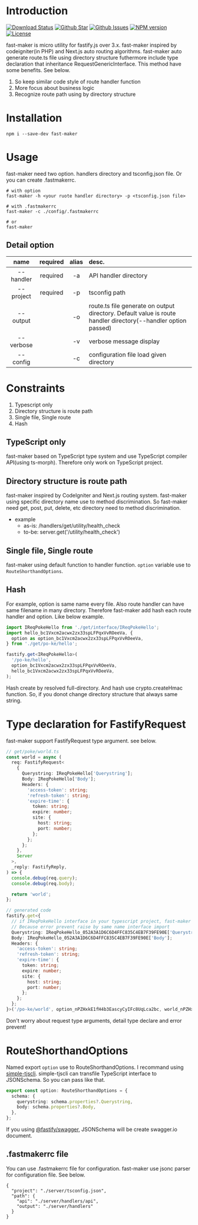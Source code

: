 # Introduction
[![Download Status](https://img.shields.io/npm/dw/fast-maker.svg)](https://npmcharts.com/compare/fast-maker?minimal=true) [![Github Star](https://img.shields.io/github/stars/imjuni/fast-maker.svg?style=popout)](https://github.com/imjuni/fast-maker) [![Github Issues](https://img.shields.io/github/issues-raw/imjuni/fast-maker.svg)](https://github.com/imjuni/fast-maker/issues) [![NPM version](https://img.shields.io/npm/v/fast-maker.svg)](https://www.npmjs.com/package/fast-maker) [![License](https://img.shields.io/npm/l/fast-maker.svg)](https://github.com/imjuni/fast-maker/blob/master/LICENSE)


fast-maker is micro utility for fastify.js over 3.x. fast-maker inspired by codeigniter(in PHP) and Next.js auto routing algorithms. fast-maker auto generate route.ts file using directory structure futhermore include type declaration that inheritance RequestGenericInterface. This method have some benefits. See below.

1. So keep similar code style of route handler function
1. More focus about business logic
1. Recognize route path using by directory structure

# Installation
```basn
npm i --save-dev fast-maker
```

# Usage
fast-maker need two option. handlers directory and tsconfig.json file. Or you can create .fastmakerrc.

```
# with option
fast-maker -h <your ruote handler directory> -p <tsconfig.json file>

# with .fastmakerrc
fast-maker -c ./config/.fastmakerrc 

# or 
fast-maker
```

## Detail option
| name | required | alias | desc. |
| :-: | :-: | :-: | :- |
| --handler | required | -a | API handler directory |
| --project | required | -p | tsconfig path |
| --output | | -o | route.ts file generate on output directory. Default value is route handler directory(--handler option passed) |
| --verbose | | -v | verbose message display |
| --config | | -c | configuration file load given directory |

# Constraints
1. Typescript only
1. Directory structure is route path
1. Single file, Single route
1. Hash

## TypeScript only
fast-maker based on TypeScript type system and use TypeScript compiler API(using ts-morph). Therefore only work on TypeScript project.

## Directory structure is route path
fast-maker inspired by CodeIgniter and Next.js routing system. fast-maker using specific directory name use to method discrimination. So fast-maker need get, post, put, delete, etc directory need to method discrimination.

* example
    * as-is: <your project>/handlers/get/utility/health_check 
    * to-be: server.get('/utility/health_check')
    
## Single file, Single route
fast-maker using default function to handler function. `option` variable use to `RouteShorthandOptions`.

## Hash
For example, option is same name every file. Also route handler can have same filename in many directory. Therefore fast-maker add hash each route handler and option. Like below example.

```ts
import IReqPokeHello from './get/interface/IReqPokeHello';
import hello_bc1Vxcm2acwx2zx33spLFPqxVvROeeVa, {
  option as option_bc1Vxcm2acwx2zx33spLFPqxVvROeeVa,
} from './get/po-ke/hello';

fastify.get<IReqPokeHello>(
  '/po-ke/hello',
  option_bc1Vxcm2acwx2zx33spLFPqxVvROeeVa,
  hello_bc1Vxcm2acwx2zx33spLFPqxVvROeeVa,
);
```

Hash create by resolved full-directory. And hash use crypto.createHmac function. So, if you donot change directory structure that always same string.

# Type declaration for FastifyRequest
fast-maker support FastifyRequest type argument. see below.

```ts
// get/poke/world.ts
const world = async (
  req: FastifyRequest<
    {
      Querystring: IReqPokeHello['Querystring'];
      Body: IReqPokeHello['Body'];
      Headers: {
        'access-token': string;
        'refresh-token': string;
        'expire-time': {
          token: string;
          expire: number;
          site: {
            host: string;
            port: number;
          };
        };
      };
    },
    Server
  >,
  _reply: FastifyReply,
) => {
  console.debug(req.query);
  console.debug(req.body);

  return 'world';
};

// generated code
fastify.get<{
  // if IReqPokeHello interface in your typescript project, fast-maker append postfix hash.
  // Because error prevent raise by same name interface import
  Querystring: IReqPokeHello_052A3A1D6C6D4FFC835C4EB7F39FE90E['Querystring'];
  Body: IReqPokeHello_052A3A1D6C6D4FFC835C4EB7F39FE90E['Body'];
  Headers: {
    'access-token': string;
    'refresh-token': string;
    'expire-time': {
      token: string;
      expire: number;
      site: {
        host: string;
        port: number;
      };
    };
  };
}>('/po-ke/world', option_nPZHxkE1fH4b3EascyCyIFc8UqLca2bc, world_nPZHxkE1fH4b3EascyCyIFc8UqLca2bc);
```

Don't worry about request type arguments, detail type declare and error prevent!

# RouteShorthandOptions
Named export `option` use to RouteShorthandOptions. I recommand using [simple-tjscli](https://www.npmjs.com/package/simple-tjscli). simple-tjscli can transfile TypeScript interface to JSONSchema. So you can pass like that.

```ts
export const option: RouteShorthandOptions = {
  schema: {
    querystring: schema.properties?.Querystring,
    body: schema.properties?.Body,
  },
};
```

If you using [@fastify/swagger](https://www.npmjs.com/package/@fastify/swagger), JSONSchema will be create swagger.io document.

## .fastmakerrc file
You can use .fastmakerrc file for configuration. fast-maker use jsonc parser for configuration file. See below.

```jsonc
{
  "project": "./server/tsconfig.json",
  "path": {
    "api": "./server/handlers/api",
    "output": "./server/handlers"
  }
}
```